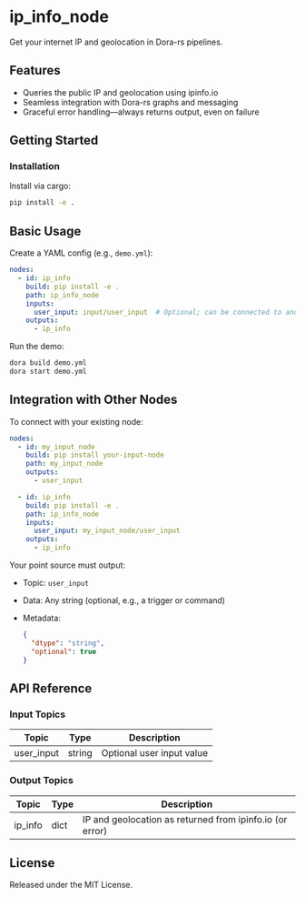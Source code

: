 # ip_info_node

Get your internet IP and geolocation in Dora-rs pipelines.

## Features
- Queries the public IP and geolocation using ipinfo.io
- Seamless integration with Dora-rs graphs and messaging
- Graceful error handling—always returns output, even on failure

## Getting Started

### Installation
Install via cargo:
```bash
pip install -e .
```

## Basic Usage

Create a YAML config (e.g., `demo.yml`):

```yaml
nodes:
  - id: ip_info
    build: pip install -e .
    path: ip_info_node
    inputs:
      user_input: input/user_input  # Optional; can be connected to another node or left empty
    outputs:
      - ip_info
```

Run the demo:

```bash
dora build demo.yml
dora start demo.yml
```


## Integration with Other Nodes

To connect with your existing node:

```yaml
nodes:
  - id: my_input_node
    build: pip install your-input-node
    path: my_input_node
    outputs:
      - user_input

  - id: ip_info
    build: pip install -e .
    path: ip_info_node
    inputs:
      user_input: my_input_node/user_input
    outputs:
      - ip_info
```

Your point source must output:

* Topic: `user_input`
* Data: Any string (optional, e.g., a trigger or command)
* Metadata:

  ```json
  {
    "dtype": "string",
    "optional": true
  }
  ```

## API Reference

### Input Topics

| Topic      | Type   | Description                |
| ---------- | ------ | ------------------------- |
| user_input | string | Optional user input value |

### Output Topics

| Topic    | Type   | Description                                                 |
| -------- | ------ | ----------------------------------------------------------- |
| ip_info  | dict   | IP and geolocation as returned from ipinfo.io (or error)    |


## License

Released under the MIT License.
